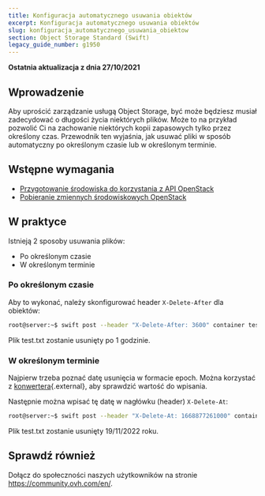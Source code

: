 ```yaml
---
title: Konfiguracja automatycznego usuwania obiektów
excerpt: Konfiguracja automatycznego usuwania obiektów
slug: konfiguracja_automatycznego_usuwania_obiektow
section: Object Storage Standard (Swift)
legacy_guide_number: g1950
---
```


**Ostatnia aktualizacja z dnia 27/10/2021**

## Wprowadzenie

Aby uprościć zarządzanie usługą Object Storage, być może będziesz musiał zadecydować o długości życia niektórych plików.
Może to na przykład pozwolić Ci na zachowanie niektórych kopii zapasowych tylko przez określony czas.
Przewodnik ten wyjaśnia, jak usuwać pliki w sposób automatyczny po określonym czasie lub w określonym terminie.

## Wstępne wymagania

- [Przygotowanie środowiska do korzystania z API OpenStack](https://docs.ovh.com/pl/public-cloud/przygotowanie_srodowiska_dla_api_openstack/)
- [Pobieranie zmiennych środowiskowych OpenStack](https://docs.ovh.com/pl/public-cloud/zmienne-srodowiskowe-openstack/)

## W praktyce

Istnieją 2 sposoby usuwania plików:

- Po określonym czasie
- W określonym terminie

### Po określonym czasie

Aby to wykonać, należy skonfigurować header `X-Delete-After` dla obiektów:

```bash
root@server:~$ swift post --header "X-Delete-After: 3600" container test.txt
```

Plik test.txt zostanie usunięty po 1 godzinie.

### W określonym terminie

Najpierw trzeba poznać datę usunięcia w formacie epoch.
Można korzystać z [konwertera](http://www.epochconverter.com/){.external}, aby sprawdzić wartość do wpisania.

Następnie można wpisać tę datę w nagłówku (header) `X-Delete-At`:

```bash
root@server:~$ swift post --header "X-Delete-At: 1668877261000" container test.txt
```

Plik test.txt zostanie usunięty 19/11/2022 roku.

## Sprawdź również
 
Dołącz do społeczności naszych użytkowników na stronie <https://community.ovh.com/en/>.
